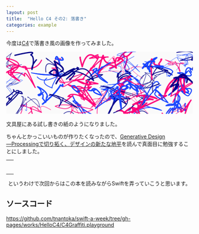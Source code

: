 ```yaml
---
layout: post
title:  "Hello C4 その2: 落書き"
categories: example
---
```


今度は[C4](https://github.com/C4Framework/C4iOS)で落書き風の画像を作ってみました。

![](/images/posts/graffiti-with-c4/graffiti.png)

文具屋にある試し書きの紙のようになりました。

ちゃんとかっこいいものが作りたくなったので、[Generative Design ―Processingで切り拓く、デザインの新たな地平](http://px.a8.net/svt/ejp?a8mat=1NWF4Y+EFRJQY+249K+BWGDT&a8ejpredirect=http%3A%2F%2Fwww.amazon.co.jp%2Fdp%2F4802510136%2F%3Ftag%3Da8-affi-255514-22)を読んで真面目に勉強することにしました。

<table cellpadding="0" cellspacing="0" border="0" style=" border-style: none; width:170px;"><tr style="border-style:none;"><td style="vertical-align:top; border-style:none; padding:10px;"><a href="http://px.a8.net/svt/ejp?a8mat=1NWF4Y+EFRJQY+249K+BWGDT&a8ejpredirect=http%3A%2F%2Fwww.amazon.co.jp%2Fdp%2F4802510136%2F%3Ftag%3Da8-affi-255514-22" target="_blank"><img border="0" alt="" src="http://ecx.images-amazon.com/images/I/51JdWtC96TL._SS160_.jpg" /></a></td></tr><tr style="border-style:none;"></tr></table>
<img border="0" width="1" height="1" src="http://www14.a8.net/0.gif?a8mat=1NWF4Y+EFRJQY+249K+BWGDT" alt="">
というわけで次回からはこの本を読みながらSwiftを弄っていこうと思います。　

## ソースコード

<https://github.com/tnantoka/swift-a-week/tree/gh-pages/works/HelloC4/C4Graffiti.playground>

